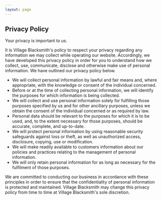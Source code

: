 ```yaml
---
layout: page
---
```


<h2>Privacy Policy</h2>

<p>Your privacy is important to us.</p>

<p>It is Village Blacksmith's policy to respect your privacy regarding any information we may collect while
    operating our website. Accordingly, we have developed this privacy policy in order for you to understand how we
    collect, use, communicate, disclose and otherwise make use of personal information. We have outlined our privacy
    policy below.</p>

<ul>
    <li>We will collect personal information by lawful and fair means and, where appropriate, with the knowledge or
    consent of the individual concerned.
    </li>
    <li>Before or at the time of collecting personal information, we will identify the purposes for which information
    is being collected.
    </li>
    <li>We will collect and use personal information solely for fulfilling those purposes specified by us and for
    other ancillary purposes, unless we obtain the consent of the individual concerned or as required by law.
    </li>
    <li>Personal data should be relevant to the purposes for which it is to be used, and, to the extent necessary for
    those purposes, should be accurate, complete, and up-to-date.
    </li>
    <li>We will protect personal information by using reasonable security safeguards against loss or theft, as well as
    unauthorized access, disclosure, copying, use or modification.
    </li>
    <li>We will make readily available to customers information about our policies and practices relating to the
    management of personal information.
    </li>
    <li>We will only retain personal information for as long as necessary for the fulfilment of those purposes.</li>
</ul>

<p>We are committed to conducting our business in accordance with these principles in order to ensure that the
    confidentiality of personal information is protected and maintained. Village Blacksmith may change this privacy
    policy from time to time at Village Blacksmith's sole discretion.</p>